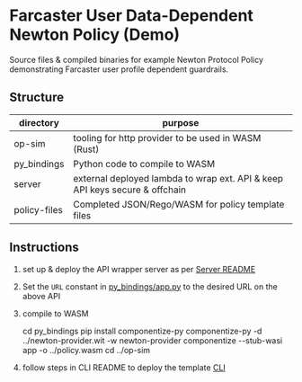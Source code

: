 # Farcaster User Data-Dependent Newton Policy (Demo)
Source files & compiled binaries for example Newton Protocol Policy demonstrating Farcaster user profile dependent guardrails.

## Structure

| directory    | purpose                                                                           |
|--------------|-----------------------------------------------------------------------------------|
| op-sim       | tooling for http provider to be used in WASM (Rust)                               |
| py_bindings  | Python code to compile to WASM                                                    |
| server       | external deployed lambda to wrap ext. API & keep API keys secure & offchain       |
| policy-files | Completed JSON/Rego/WASM for policy template files                                |

## Instructions
1. set up & deploy the API wrapper server as per [Server README](server)
2. Set the `URL` constant in [py_bindings/app.py](py_bindings/app.py) to the desired URL on the above API
3. compile to WASM

    cd py_bindings
    pip install componentize-py
    componentize-py -d ../newton-provider.wit -w newton-provider componentize --stub-wasi app -o ../policy.wasm
cd ../op-sim

4. follow steps in CLI README to deploy the template [CLI](https://github.com/newt-foundation/developer-policy-cli)
